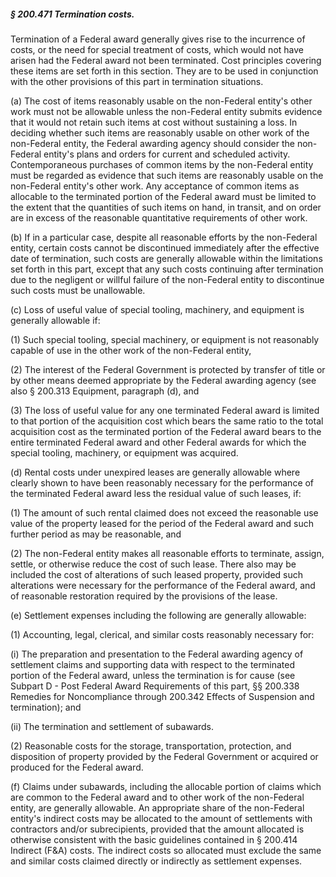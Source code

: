 ##### § 200.471 Termination costs. #####

Termination of a Federal award generally gives rise to the incurrence of costs, or the need for special treatment of costs, which would not have arisen had the Federal award not been terminated. Cost principles covering these items are set forth in this section. They are to be used in conjunction with the other provisions of this part in termination situations.

(a) The cost of items reasonably usable on the non-Federal entity's other work must not be allowable unless the non-Federal entity submits evidence that it would not retain such items at cost without sustaining a loss. In deciding whether such items are reasonably usable on other work of the non-Federal entity, the Federal awarding agency should consider the non-Federal entity's plans and orders for current and scheduled activity. Contemporaneous purchases of common items by the non-Federal entity must be regarded as evidence that such items are reasonably usable on the non-Federal entity's other work. Any acceptance of common items as allocable to the terminated portion of the Federal award must be limited to the extent that the quantities of such items on hand, in transit, and on order are in excess of the reasonable quantitative requirements of other work.

(b) If in a particular case, despite all reasonable efforts by the non-Federal entity, certain costs cannot be discontinued immediately after the effective date of termination, such costs are generally allowable within the limitations set forth in this part, except that any such costs continuing after termination due to the negligent or willful failure of the non-Federal entity to discontinue such costs must be unallowable.

(c) Loss of useful value of special tooling, machinery, and equipment is generally allowable if:

(1) Such special tooling, special machinery, or equipment is not reasonably capable of use in the other work of the non-Federal entity,

(2) The interest of the Federal Government is protected by transfer of title or by other means deemed appropriate by the Federal awarding agency (see also § 200.313 Equipment, paragraph (d), and

(3) The loss of useful value for any one terminated Federal award is limited to that portion of the acquisition cost which bears the same ratio to the total acquisition cost as the terminated portion of the Federal award bears to the entire terminated Federal award and other Federal awards for which the special tooling, machinery, or equipment was acquired.

(d) Rental costs under unexpired leases are generally allowable where clearly shown to have been reasonably necessary for the performance of the terminated Federal award less the residual value of such leases, if:

(1) The amount of such rental claimed does not exceed the reasonable use value of the property leased for the period of the Federal award and such further period as may be reasonable, and

(2) The non-Federal entity makes all reasonable efforts to terminate, assign, settle, or otherwise reduce the cost of such lease. There also may be included the cost of alterations of such leased property, provided such alterations were necessary for the performance of the Federal award, and of reasonable restoration required by the provisions of the lease.

(e) Settlement expenses including the following are generally allowable:

(1) Accounting, legal, clerical, and similar costs reasonably necessary for:

(i) The preparation and presentation to the Federal awarding agency of settlement claims and supporting data with respect to the terminated portion of the Federal award, unless the termination is for cause (see Subpart D - Post Federal Award Requirements of this part, §§ 200.338 Remedies for Noncompliance through 200.342 Effects of Suspension and termination); and

(ii) The termination and settlement of subawards.

(2) Reasonable costs for the storage, transportation, protection, and disposition of property provided by the Federal Government or acquired or produced for the Federal award.

(f) Claims under subawards, including the allocable portion of claims which are common to the Federal award and to other work of the non-Federal entity, are generally allowable. An appropriate share of the non-Federal entity's indirect costs may be allocated to the amount of settlements with contractors and/or subrecipients, provided that the amount allocated is otherwise consistent with the basic guidelines contained in § 200.414 Indirect (F&A) costs. The indirect costs so allocated must exclude the same and similar costs claimed directly or indirectly as settlement expenses.